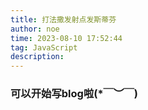 ```yaml
---
title: 打法撒发射点发斯蒂芬
author: noe
time: 2023-08-10 17:52:44
tag: JavaScript
description:
---
```



### 可以开始写blog啦(*￣︶￣)